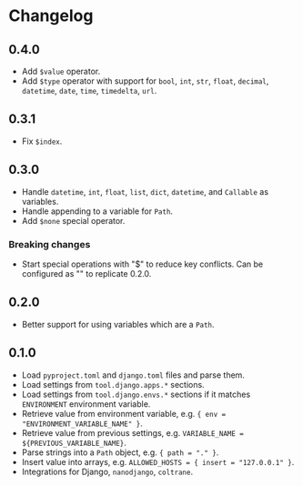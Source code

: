 # Changelog

## 0.4.0

- Add `$value` operator.
- Add `$type` operator with support for `bool`, `int`, `str`, `float`, `decimal`, `datetime`, `date`, `time`, `timedelta`, `url`.

## 0.3.1

- Fix `$index`.

## 0.3.0

- Handle `datetime`, `int`, `float`, `list`, `dict`, `datetime`, and `Callable` as variables.
- Handle appending to a variable for `Path`.
- Add `$none` special operator.

### Breaking changes

- Start special operations with "$" to reduce key conflicts. Can be configured as "" to replicate 0.2.0.

## 0.2.0

- Better support for using variables which are a `Path`.

## 0.1.0

- Load `pyproject.toml` and `django.toml` files and parse them.
- Load settings from `tool.django.apps.*` sections.
- Load settings from `tool.django.envs.*` sections if it matches `ENVIRONMENT` environment variable.
- Retrieve value from environment variable, e.g. `{ env = "ENVIRONMENT_VARIABLE_NAME" }`.
- Retrieve value from previous settings, e.g. `VARIABLE_NAME = ${PREVIOUS_VARIABLE_NAME}`.
- Parse strings into a `Path` object, e.g. `{ path = "." }`.
- Insert value into arrays, e.g. `ALLOWED_HOSTS = { insert = "127.0.0.1" }`.
- Integrations for Django, `nanodjango`, `coltrane`.
